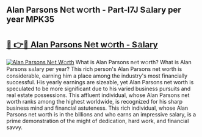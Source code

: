 ## Alan Parsons N𝚎t w𝚘rth - Part-l7J S𝚊lary per year MPK35

# <h2><a href="http://gc4ekpv.nevu.top/?p=Alan+Parsons">🔗 👉🔴 Alan Parsons N𝚎t w𝚘rth - S𝚊lary</a></h2>

[![Alan Parsons N𝚎t W𝚘rth](https://i.imgur.com/Oavwk0R.jpeg)](http://gc4ekpv.nevu.top/?p=Alan+Parsons)
What is Alan Parsons n𝚎t w𝚘rth? What is Alan Parsons s𝚊lary per year?
This rich person's Alan Parsons net worth is considerable, earning him a place among the industry's most financially successful. His yearly earnings are sizeable, yet Alan Parsons net worth is speculated to be more significant due to his varied business pursuits and real estate possessions. This affluent individual, whose Alan Parsons net worth ranks among the highest worldwide, is recognized for his sharp business mind and financial astuteness. This rich individual, whose Alan Parsons net worth is in the billions and who earns an impressive salary, is a prime demonstration of the might of dedication, hard work, and financial savvy.
